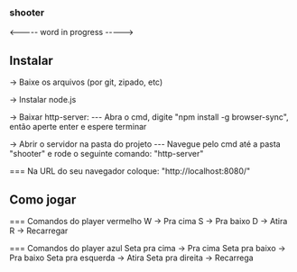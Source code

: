 ### shooter
<----- word in progress ----->
## Instalar
<p> 
-> Baixe os arquivos (por git, zipado, etc)

-> Instalar node.js

-> Baixar http-server:
--- Abra o cmd, digite "npm install -g browser-sync", então aperte enter e espere terminar

-> Abrir o servidor na pasta do projeto
--- Navegue pelo cmd até a pasta "shooter" e rode o seguinte comando: "http-server"

=== Na URL do seu navegador coloque: "http://localhost:8080/"

## Como jogar
=== Comandos do player vermelho
  W -> Pra cima
  S -> Pra baixo
  D -> Atira
  R -> Recarregar

=== Comandos do player azul
  Seta pra cima -> Pra cima
  Seta pra baixo -> Pra baixo
  Seta pra esquerda -> Atira
  Seta pra direita -> Recarrega
  
</p>


 

